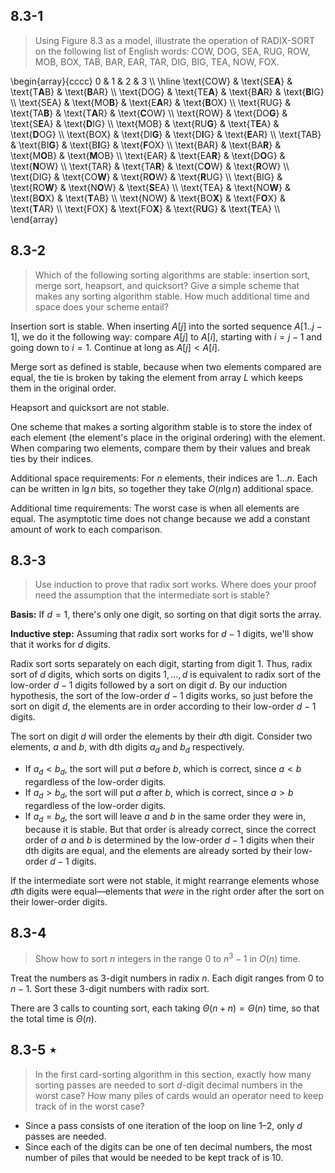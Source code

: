 ## 8.3-1

> Using Figure 8.3 as a model, illustrate the operation of $\text{RADIX-SORT}$ on the following list of English words: COW, DOG, SEA, RUG, ROW, MOB, BOX, TAB, BAR, EAR, TAR, DIG, BIG, TEA, NOW, FOX.

\begin{array}{cccc}
 0         &           1           &           2           &            3          \\\\
\hline
\text{COW} & \text{SE$\textbf{A}$} & \text{T$\textbf{A}$B} & \text{$\textbf{B}$AR} \\\\
\text{DOG} & \text{TE$\textbf{A}$} & \text{B$\textbf{A}$R} & \text{$\textbf{B}$IG} \\\\
\text{SEA} & \text{MO$\textbf{B}$} & \text{E$\textbf{A}$R} & \text{$\textbf{B}$OX} \\\\
\text{RUG} & \text{TA$\textbf{B}$} & \text{T$\textbf{A}$R} & \text{$\textbf{C}$OW} \\\\
\text{ROW} & \text{DO$\textbf{G}$} & \text{S$\textbf{E}$A} & \text{$\textbf{D}$IG} \\\\
\text{MOB} & \text{RU$\textbf{G}$} & \text{T$\textbf{E}$A} & \text{$\textbf{D}$OG} \\\\
\text{BOX} & \text{DI$\textbf{G}$} & \text{D$\textbf{I}$G} & \text{$\textbf{E}$AR} \\\\
\text{TAB} & \text{BI$\textbf{G}$} & \text{B$\textbf{I}$G} & \text{$\textbf{F}$OX} \\\\
\text{BAR} & \text{BA$\textbf{R}$} & \text{M$\textbf{O}$B} & \text{$\textbf{M}$OB} \\\\
\text{EAR} & \text{EA$\textbf{R}$} & \text{D$\textbf{O}$G} & \text{$\textbf{N}$OW} \\\\
\text{TAR} & \text{TA$\textbf{R}$} & \text{C$\textbf{O}$W} & \text{$\textbf{R}$OW} \\\\
\text{DIG} & \text{CO$\textbf{W}$} & \text{R$\textbf{O}$W} & \text{$\textbf{R}$UG} \\\\
\text{BIG} & \text{RO$\textbf{W}$} & \text{N$\textbf{O}$W} & \text{$\textbf{S}$EA} \\\\
\text{TEA} & \text{NO$\textbf{W}$} & \text{B$\textbf{O}$X} & \text{$\textbf{T}$AB} \\\\
\text{NOW} & \text{BO$\textbf{X}$} & \text{F$\textbf{O}$X} & \text{$\textbf{T}$AR} \\\\
\text{FOX} & \text{FO$\textbf{X}$} & \text{R$\textbf{U}$G} & \text{$\textbf{T}$EA} \\\\
\end{array}

## 8.3-2

> Which of the following sorting algorithms are stable: insertion sort, merge sort, heapsort, and quicksort? Give a simple scheme that makes any sorting algorithm stable. How much additional time and space does your scheme entail?

Insertion sort is stable. When inserting $A[j]$ into the sorted sequence $A[1..j - 1]$, we do it the following way: compare $A[j]$ to $A[i]$, starting with $i = j - 1$ and going down to $i = 1$. Continue at long as $A[j] < A[i]$.

Merge sort as defined is stable, because when two elements compared are equal, the tie is broken by taking the element from array $L$ which keeps them in the original order.

Heapsort and quicksort are not stable.

One scheme that makes a sorting algorithm stable is to store the index of each element (the element's place in the original ordering) with the element. When comparing two elements, compare them by their values and break ties by their indices.

Additional space requirements: For $n$ elements, their indices are $1 \ldots n$. Each can be written in $\lg n$ bits, so together they take $O(n\lg n)$ additional space.

Additional time requirements: The worst case is when all elements are equal. The asymptotic time does not change because we add a constant amount of work to each comparison.

## 8.3-3

> Use induction to prove that radix sort works. Where does your proof need the assumption that the intermediate sort is stable?

**Basis:** If $d = 1$, there's only one digit, so sorting on that digit sorts the array. 

**Inductive step:** Assuming that radix sort works for $d - 1$ digits, we'll show that it works for $d$ digits.

Radix sort sorts separately on each digit, starting from digit $1$. Thus, radix sort of $d$ digits, which sorts on digits $1, \ldots, d$ is equivalent to radix sort of the low-order $d - 1$ digits followed by a sort on digit $d$. By our induction hypothesis, the sort of the low-order $d - 1$ digits works, so just before the sort on digit $d$, the elements are in order according to their low-order $d - 1$ digits.

The sort on digit $d$ will order the elements by their $d$th digit. Consider two elements, $a$ and $b$, with dth digits $a_d$ and $b_d$ respectively.

- If $a_d < b_d$, the sort will put $a$ before $b$, which is correct, since $a < b$ regardless of the low-order digits.
- If $a_d > b_d$, the sort will put $a$ after $b$, which is correct, since $a > b$ regardless of the low-order digits.
- If $a_d = b_d$, the sort will leave $a$ and $b$ in the same order they were in, because it is stable. But that order is already correct, since the correct order of $a$ and $b$ is determined by the low-order $d - 1$ digits when their dth digits are equal, and the elements are already sorted by their low-order $d - 1$ digits.

If the intermediate sort were not stable, it might rearrange elements whose $d$th digits were equal—elements that *were* in the right order after the sort on their lower-order digits.

## 8.3-4

> Show how to sort $n$ integers in the range $0$ to $n^3 - 1$ in $O(n)$ time.

Treat the numbers as $3$-digit numbers in radix $n$. Each digit ranges from $0$ to $n - 1$. Sort these $3$-digit numbers with radix sort.

There are $3$ calls to counting sort, each taking $\Theta(n + n) = \Theta(n)$ time, so that the total time is $\Theta(n)$.

## 8.3-5 $\star$

> In the first card-sorting algorithm in this section, exactly how many sorting passes are needed to sort $d$-digit decimal numbers in the worst case? How many piles of cards would an operator need to keep track of in the worst case?

- Since a pass consists of one iteration of the loop on line 1–2, only $d$ passes are needed. 
- Since each of the digits can be one of ten decimal numbers, the most number of piles that would be needed to be kept track of is $10$.
